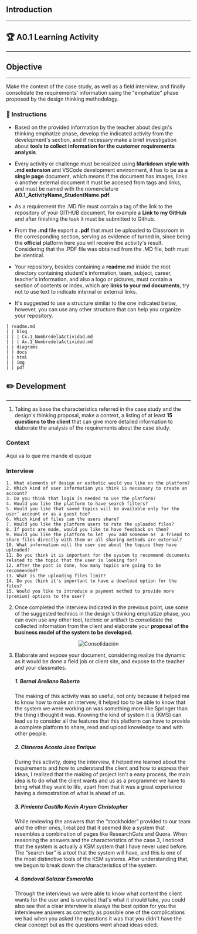 ## Introduction
---
## :trophy: A0.1 Learning Activity
---
## Objective
---
Make the context of the case study, as well as a field interview, and finally consolidate the requirements' information using the "emphatize" phase proposed by the design thinking methodology.

### :blue_book: Instructions

* Based on the provided information by the teacher about design's thinking emphatize phase, develop the indicated activity from the development's section, and if necessary make a brief investigation about **tools to collect information for the customer requirements analysis**.

* Every activity or challenge must be realized using **Markdown style with .md extension** and VSCode development environment, it has to be as a **single page** document, which means if the document has images, links o another external document it must be accesed from tags and links, and must be named with the nomenclature **A0.1_ActivityName_StudentName.pdf**.

* As a requirement the .MD file must contain a tag of the link to the repository of your GITHUB document, for example a **Link to my GitHub** and after finishing the task it must be submitted to Github.

* From the **.md** file export a **.pdf** that must be uploaded to Classroom in the corresponding section, serving as evidence of turned in, since being the **official** platform here you will receive the activity's result.
Considering that the .PDF file was obtained from the .MD file, both must be identical.

* Your repository, besides containing a **readme**.md inside the root directory containing student's information, team, subject, career, teacher's information, and also a logo or pictures, must contain a section of contents or index, which are **links to your md documents**, try not to use text to indicate internal or external links.

* It's suggested to use a structure similar to the one indicated below, however, you can use any other structure that can help you organize your repository.

~~~
| readme.md
| | blog
| | | Cx.1_NombredelaActividad.md
| | | Ax.1_NombredelaActividad.md
| | diagrams
| | docs
| | html
| | img
| | pdf
~~~

## :pencil2: Development
---
1. Taking as base the characteristics referred in the case study and the design's thinking proposal, make a context, a listing of at least **15 questions to the client** that can give more detailed information to elaborate the analysis of the requirements about the case study.

### Context
Aqui va lo que me mande el quique

### Interview
    1. What elements of design or esthetic would you like on the platform? 
    2. Which kind of user information you think is necessary to create an account?
    3. Do you think that login is needed to use the platform?
    4. Would you like the platform to have search filters?
    5. Would you like that saved topics will be available only for the user’ account or as a guest too?
    6. Which kind of files can the users share?
    7. Would you like the platform users to rate the uploaded files?
    8. If posts are made, would you like to have feedback on them?
    9. Would you like the platform to let  you add someone as  a friend to share files directly with them or all sharing methods are external?
    10. What information will the user see about the topics they have uploaded?
    11. Do you think it is important for the system to recommend documents related to the topic that the user is looking for?
    12. After the post is done, how many topics are going to be recommended? 
    13. What is the uploading files limit?
    14. Do you think it's important to have a download option for the files?
    15. Would you like to introduce a payment method to provide more (premium) options to the user?

2. Once completed the interview indicated in the previous point, use some of the suggested technics in the design's thinking emphatize phase, you can even use any other tool, technic or artifact to consolidate the collected information from the client and elaborate your **proposal of the business model of the system to be developed.**

<p align="center">
    <img alt="Consolidación" src="https://raw.githubusercontent.com/edgarcastillo17/avscastillo/main/diagrams/A0.1_WhatHowWhy_3.png">
</p>

3. Elaborate and expose your document, considering realize the dynamic as it would be done a field job or client site, and expose to the teacher and your classmates.


    ##### **1. Bernal Arellano Roberto**
    The making of this activity was so useful, not only because it helped me to know how to make an intervew, it helped too to be able to know that the system we were working on was something more like Springer than the thing i thought it was. Knowing the kind of system it is (KMS) can lead us to consider all the features that this platform can have to provide a complete platform to share, read and upload knowledge to and with other people.
    ##### **2. Cisneros Acosta Jose Enrique**
    During this activity, doing the interview, it helped me learned about the requirements and how to understand the client and how to express their ideas, I realized that the making of project isn't a easy process, the main idea is to do what the client wants and us as a programmer we have to bring what they want to life, apart from that it was a great experience having a demostration of what is ahead of us.
    ##### **3. Pimienta Castillo Kevin Aryam Christopher**
    While reviewing the answers that the “stockholder” provided to our team and the other ones, I realized that it seemed like a system that resembles a combination of pages like ResearchGate and Quora. When reasoning the answers and the characteristics of the case 3, i noticed that the system is actually a KSM system that I have never used before. The “search bar” is a tool that the system will have, and this is one of the most distinctive tools of the KSM systems. After understanding that, we begun to break down the characteristics of the system.
    ##### **4. Sandoval Salazar Esmeralda**
    Through the interviews we were able to know what content the client wants for the user and is unveiled that's what it should take, you could also see that a clear interview is always the best option for you  the interviewee answers as correctly as possible one of the complications we had when you asked the questions it was that you didn't have the clear concept but as the questions went ahead ideas eded.